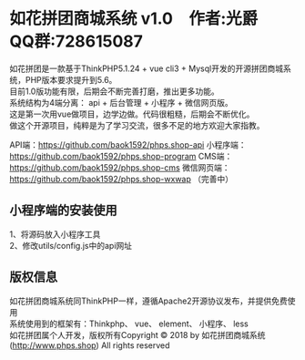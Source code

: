 如花拼团商城系统 v1.0&emsp;作者:光爵&emsp;QQ群:728615087
================================================== 

如花拼团是一款基于ThinkPHP5.1.24 + vue cli3 + Mysql开发的开源拼团商城系统，PHP版本要求提升到5.6。<br/>
目前1.0版功能有限，后期会不断完善打磨，推出更多功能。<br/>
系统结构为4端分离： api + 后台管理 + 小程序 + 微信网页版。<br/>
这是第一次用vue做项目，边学边做。代码很粗糙，后期会不断优化。<br/>
做这个开源项目，纯粹是为了学习交流，很多不足的地方欢迎大家指教。<br/>  

API端：https://github.com/baok1592/phps.shop-api
小程序端：https://github.com/baok1592/phps.shop-program
CMS端：https://github.com/baok1592/phps.shop-cms
微信网页端：https://github.com/baok1592/phps.shop-wxwap （完善中）


## 小程序端的安装使用  
1、将源码放入小程序工具<br/>
2、修改utils/config.js中的api网址<br/>
 

## 版权信息
如花拼团商城系统同ThinkPHP一样，遵循Apache2开源协议发布，并提供免费使用 <br/>
系统使用到的框架有：Thinkphp、 vue、 element、 小程序、 less <br/>
如花拼团属个人开发，版权所有Copyright © 2018 by 如花拼团商城系统 (http://www.phps.shop) All rights reserved
